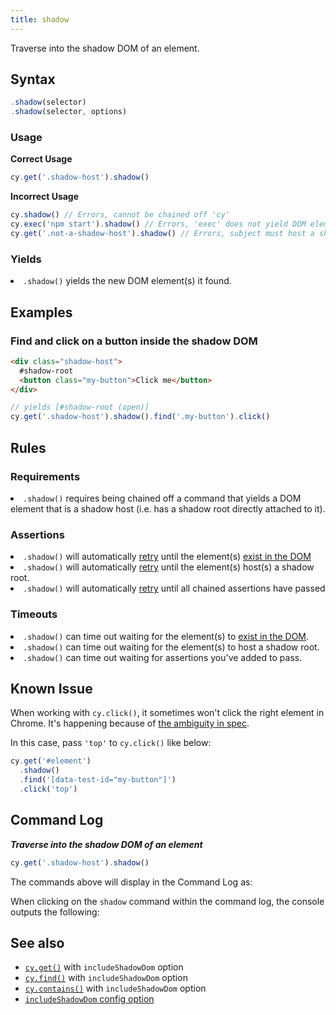 ```yaml
---
title: shadow
---
```


Traverse into the shadow DOM of an element.

## Syntax

```javascript
.shadow(selector)
.shadow(selector, options)
```

### Usage

**<Icon name="check-circle" color="green"></Icon> Correct Usage**

```javascript
cy.get('.shadow-host').shadow()
```

**<Icon name="exclamation-triangle" color="red"></Icon> Incorrect Usage**

```javascript
cy.shadow() // Errors, cannot be chained off 'cy'
cy.exec('npm start').shadow() // Errors, 'exec' does not yield DOM element
cy.get('.not-a-shadow-host').shadow() // Errors, subject must host a shadow root
```

### Yields [<Icon name="question-circle"/>](/guides/core-concepts/introduction-to-cypress#Subject-Management)

<List><li>`.shadow()` yields the new DOM element(s) it found.</li></List>

## Examples

### Find and click on a button inside the shadow DOM

```html
<div class="shadow-host">
  #shadow-root
  <button class="my-button">Click me</button>
</div>
```

```javascript
// yields [#shadow-root (open)]
cy.get('.shadow-host').shadow().find('.my-button').click()
```

## Rules

### Requirements [<Icon name="question-circle"/>](/guides/core-concepts/introduction-to-cypress#Chains-of-Commands)

<List><li>`.shadow()` requires being chained off a command that yields a DOM
element that is a shadow host (i.e. has a shadow root directly attached to
it).</li></List>

### Assertions [<Icon name="question-circle"/>](/guides/core-concepts/introduction-to-cypress#Assertions)

<List><li>`.shadow()` will automatically
[retry](/guides/core-concepts/retry-ability) until the element(s)
[exist in the DOM](/guides/core-concepts/introduction-to-cypress#Default-Assertions)</li><li>`.shadow()`
will automatically [retry](/guides/core-concepts/retry-ability) until the
element(s) host(s) a shadow root.</li><li>`.shadow()` will automatically
[retry](/guides/core-concepts/retry-ability) until all chained assertions have
passed</li></List>

### Timeouts [<Icon name="question-circle"/>](/guides/core-concepts/introduction-to-cypress#Timeouts)

<List><li>`.shadow()` can time out waiting for the element(s) to
[exist in the DOM](/guides/core-concepts/introduction-to-cypress#Default-Assertions).</li><li>`.shadow()`
can time out waiting for the element(s) to host a shadow
root.</li><li>`.shadow()` can time out waiting for assertions you've added to
pass.</li></List>

## Known Issue

When working with `cy.click()`, it sometimes won't click the right element in
Chrome. It's happening because of
[the ambiguity in spec](https://bugs.chromium.org/p/chromium/issues/detail?id=1188919&q=shadowRoot%20elementFromPoint&can=2).

In this case, pass `'top'` to `cy.click()` like below:

```js
cy.get('#element')
  .shadow()
  .find('[data-test-id="my-button"]')
  .click('top')
```

## Command Log

**_Traverse into the shadow DOM of an element_**

```javascript
cy.get('.shadow-host').shadow()
```

The commands above will display in the Command Log as:

<DocsImage src="/img/api/shadow/shadow-command-log.png" alt="Command Log shadow" ></DocsImage>

When clicking on the `shadow` command within the command log, the console
outputs the following:

<DocsImage src="/img/api/shadow/shadow-in-console.png" alt="console.log shadow" ></DocsImage>

## See also

- [`cy.get()`](/api/commands/get#Arguments) with `includeShadowDom` option
- [`cy.find()`](/api/commands/find#Arguments) with `includeShadowDom` option
- [`cy.contains()`](/api/commands/contains#Arguments) with `includeShadowDom`
  option
- [`includeShadowDom` config option](/guides/references/configuration#Global)
